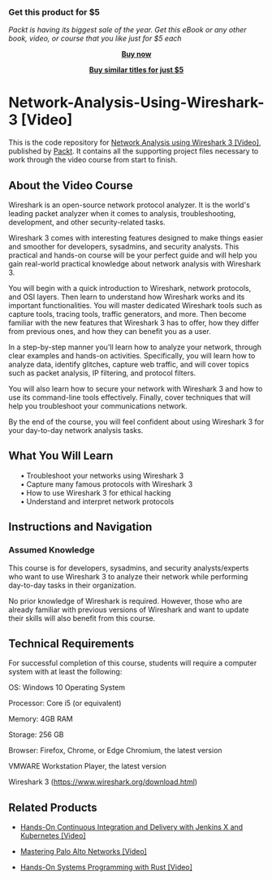
### Get this product for $5

<i>Packt is having its biggest sale of the year. Get this eBook or any other book, video, or course that you like just for $5 each</i>


<b><p align='center'>[Buy now](https://packt.link/9781838825164)</p></b>


<b><p align='center'>[Buy similar titles for just $5](https://subscription.packtpub.com/search)</p></b>


# Network-Analysis-Using-Wireshark-3 [Video]
This is the code repository for [Network Analysis using Wireshark 3 [Video]]( https://www.packtpub.com/cloud-networking/network-analysis-using-wireshark-3-video), published by [Packt](https://www.packtpub.com/?utm_source=github ). It contains all the supporting project files necessary to work through the video course from start to finish.

## About the Video Course
Wireshark is an open-source network protocol analyzer. It is the world's leading packet analyzer when it comes to analysis, troubleshooting, development, and other security-related tasks.

Wireshark 3 comes with interesting features designed to make things easier and smoother for developers, sysadmins, and security analysts. This practical and hands-on course will be your perfect guide and will help you gain real-world practical knowledge about network analysis with Wireshark 3.

You will begin with a quick introduction to Wireshark, network protocols, and OSI layers. Then learn to understand how Wireshark works and its important functionalities. You will master dedicated Wireshark tools such as capture tools, tracing tools, traffic generators, and more. Then become familiar with the new features that Wireshark 3 has to offer, how they differ from previous ones, and how they can benefit you as a user.

In a step-by-step manner you'll learn how to analyze your network, through clear examples and hands-on activities. Specifically, you will learn how to analyze data, identify glitches, capture web traffic, and will cover topics such as packet analysis, IP filtering, and protocol filters.

You will also learn how to secure your network with Wireshark 3 and how to use its command-line tools effectively. Finally, cover techniques that will help you troubleshoot your communications network.

By the end of the course, you will feel confident about using Wireshark 3 for your day-to-day network analysis tasks. <br/>

<H2>What You Will Learn</H2>
<DIV class>

<UL>
• Troubleshoot your networks using Wireshark 3<br/>
• Capture many famous protocols with Wireshark 3<br/>
• How to use Wireshark 3 for ethical hacking<br/>
• Understand and interpret network protocols<br/>
</LI></UL></DIV>

## Instructions and Navigation
### Assumed Knowledge
This course is for developers, sysadmins, and security analysts/experts who want to use Wireshark 3 to analyze their network while performing day-to-day tasks in their organization.

No prior knowledge of Wireshark is required. However, those who are already familiar with previous versions of Wireshark and want to update their skills will also benefit from this course.

## Technical Requirements <br/>

For successful completion of this course, students will require a computer system with at least the following:

OS: Windows 10 Operating System 

Processor: Core i5 (or equivalent)

Memory: 4GB RAM

Storage: 256 GB

Browser: Firefox, Chrome, or Edge Chromium,  the latest version

VMWARE Workstation Player, the latest version

Wireshark 3 (https://www.wireshark.org/download.html)


## Related Products
* [Hands-On Continuous Integration and Delivery with Jenkins X and Kubernetes [Video]](https://www.packtpub.com/cloud-networking/hands-on-continuous-integration-and-delivery-with-jenkins-x-and-kubernetes-video)

* [Mastering Palo Alto Networks [Video]](https://www.packtpub.com/networking-and-servers/mastering-palo-alto-networks-video)

* [Hands-On Systems Programming with Rust [Video]](https://www.packtpub.com/programming/hands-on-systems-programming-with-rust-video)
